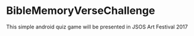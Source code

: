 # BibleMemoryVerseChallenge
This simple android quiz game will be presented in JSOS Art Festival 2017
